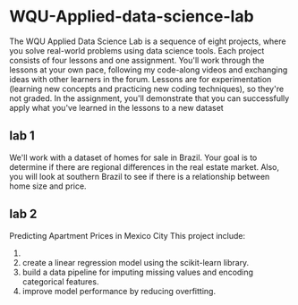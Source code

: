 # WQU-Applied-data-science-lab
The WQU Applied Data Science Lab is a sequence of eight projects, where you solve real-world problems using data science tools. Each project consists of four lessons and one assignment.
You'll work through the lessons at your own pace, following my code-along videos and exchanging ideas with other learners in the forum. Lessons are for experimentation (learning new concepts and practicing new coding techniques), so they're not graded. In the assignment, you'll demonstrate that you can successfully apply what you've learned in the lessons to a new dataset
## lab 1
We'll work with a dataset of homes for sale in Brazil. Your goal is to determine if there are regional differences in the real estate market. Also, you will look at southern Brazil to see if there is a relationship between home size and price.
## lab 2
Predicting Apartment Prices in Mexico City
This project include:
<ol>
<li>
<li>create a linear regression model using the scikit-learn library.</li>
<li>build a data pipeline for imputing missing values and encoding categorical features.</li>
<li>improve model performance by reducing overfitting.</li>
</ol>
